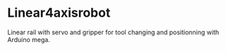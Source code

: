 # Linear4axisrobot
Linear rail with servo and gripper for tool changing and positionning with Arduino mega.

